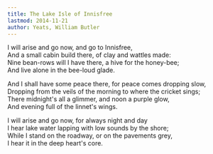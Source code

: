 ```yaml
---
title: The Lake Isle of Innisfree
lastmod: 2014-11-21
author: Yeats, William Butler
---
```

I will arise and go now, and go to Innisfree,  
And a small cabin build there, of clay and wattles made:  
Nine bean-rows will I have there, a hive for the honey-bee;  
And live alone in the bee-loud glade.  

And I shall have some peace there, for peace comes dropping slow,  
Dropping from the veils of the morning to where the cricket sings;  
There midnight's all a glimmer, and noon a purple glow,  
And evening full of the linnet's wings.  

I will arise and go now, for always night and day  
I hear lake water lapping with low sounds by the shore;  
While I stand on the roadway, or on the pavements grey,  
I hear it in the deep heart's core.

